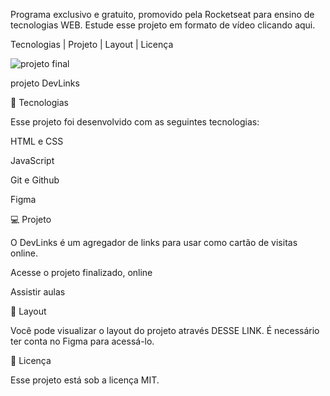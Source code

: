Programa exclusivo e gratuito, promovido pela Rocketseat para ensino de tecnologias WEB.
Estude esse projeto em formato de vídeo clicando aqui.

Tecnologias   |    Projeto   |    Layout   |    Licença

![projeto final](https://github.com/JuniorMacedo04/MyLinks/assets/65137623/8c3fa10f-f093-497d-ad0f-100b0f8feada)



projeto DevLinks

🚀 Tecnologias

Esse projeto foi desenvolvido com as seguintes tecnologias:


HTML e CSS

JavaScript

Git e Github

Figma

💻 Projeto

O DevLinks é um agregador de links para usar como cartão de visitas online.


Acesse o projeto finalizado, online


Assistir aulas


🔖 Layout

Você pode visualizar o layout do projeto através DESSE LINK. É necessário ter conta no Figma para acessá-lo.


📝 Licença

Esse projeto está sob a licença MIT.
